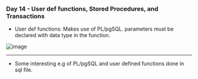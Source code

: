 ### Day 14 - User def functions, Stored Procedures, and Transactions

- User def functions: Makes use of PL/pgSQL. parameters must be declared with data type in the function.

![image](https://github.com/vishpant76/15-days-postgres/assets/18080911/1afcc15c-a14a-4dad-ae62-87ce81d139e1)

---

- Some interesting e.g of PL/pgSQL and user defined functions done in sql file.
